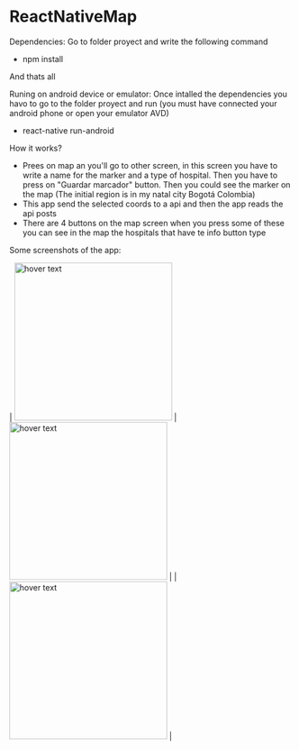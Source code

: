 # ReactNativeMap

Dependencies:
Go to folder proyect and write the following command
- npm install 

And thats all

Runing on android device or emulator:
Once intalled the dependencies you havo to go to the folder proyect and run (you must have connected your android phone or open your 
emulator AVD)
- react-native run-android

How it works?
- Prees on map an you'll go to other screen, in this screen you have to write a name for the marker and a type of hospital. Then you have to 
press on "Guardar marcador" button. Then you could see the marker on the map (The initial region is in my natal city Bogotá Colombia)
- This app send the selected coords to a api and then the app reads the api posts
- There are 4 buttons on the map screen when you press some of these you can see in the map the hospitals that have te info button type

Some screenshots of the app:


| <img src="https://github.com/kevin-guzman/ReactNativeMap/blob/master/Git_Images/AddingMarker.png" width="280" title="hover text" width="25%">
</img> | <img src="https://github.com/kevin-guzman/ReactNativeMap/blob/master/Git_Images/ViewingMarker1.png" width="280" title="hover text" width="25%">
</img> | </img> | <img src="https://github.com/kevin-guzman/ReactNativeMap/blob/master/Git_Images/ViewingMarker2.png" width="280" title="hover text" width="25%">
</img> |

